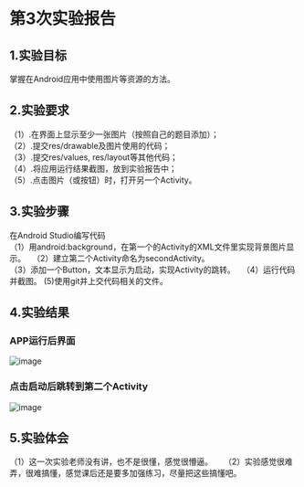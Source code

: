 # 第3次实验报告
## 1.实验目标
掌握在Android应用中使用图片等资源的方法。

## 2.实验要求

  （1）.在界面上显示至少一张图片（按照自己的题目添加）；  
  （2）.提交res/drawable及图片使用的代码；  
  （3）.提交res/values, res/layout等其他代码；  
  （4）.将应用运行结果截图，放到实验报告中；  
  （5）.点击图片（或按钮）时，打开另一个Activity。 
## 3.实验步骤
在Android Studio编写代码  
 （1）用android:background，在第一个的Activity的XML文件里实现背景图片显示。   
 （2）建立第二个Activity命名为secondActivity。  
 （3）添加一个Button，文本显示为启动，实现Activity的跳转。   
 （4）运行代码并截图。
  (5)使用git并上交代码相关的文件。   
## 4.实验结果
### APP运行后界面
![image](https://github.com/liyanxian12/android-labs-2018/blob/master/com1614080901107/3-1.png)
### 点击启动后跳转到第二个Activity
![image](https://github.com/liyanxian12/android-labs-2018/blob/master/com1614080901107/3-2.png)
## 5.实验体会
（1）这一次实验老师没有讲，也不是很懂，感觉很懵逼。    
（2）实验感觉很难弄，很难搞懂，感觉课后还是要多加强练习，尽量把这些搞懂吧。


